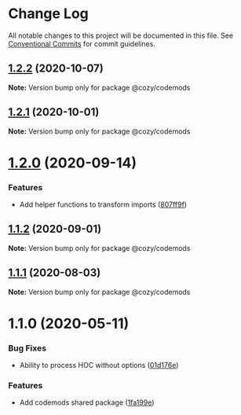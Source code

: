 # Change Log

All notable changes to this project will be documented in this file.
See [Conventional Commits](https://conventionalcommits.org) for commit guidelines.

## [1.2.2](https://github.com/cozy/cozy-libs/compare/@cozy/codemods@1.2.1...@cozy/codemods@1.2.2) (2020-10-07)

**Note:** Version bump only for package @cozy/codemods





## [1.2.1](https://github.com/cozy/cozy-libs/compare/@cozy/codemods@1.2.0...@cozy/codemods@1.2.1) (2020-10-01)

**Note:** Version bump only for package @cozy/codemods





# [1.2.0](https://github.com/cozy/cozy-libs/compare/@cozy/codemods@1.1.2...@cozy/codemods@1.2.0) (2020-09-14)


### Features

* Add helper functions to transform imports ([807ff9f](https://github.com/cozy/cozy-libs/commit/807ff9f))





## [1.1.2](https://github.com/cozy/cozy-libs/compare/@cozy/codemods@1.1.1...@cozy/codemods@1.1.2) (2020-09-01)

**Note:** Version bump only for package @cozy/codemods





## [1.1.1](https://github.com/cozy/cozy-libs/compare/@cozy/codemods@1.1.0...@cozy/codemods@1.1.1) (2020-08-03)

**Note:** Version bump only for package @cozy/codemods





# 1.1.0 (2020-05-11)


### Bug Fixes

* Ability to process HOC without options ([01d176e](https://github.com/cozy/cozy-libs/commit/01d176e))


### Features

* Add codemods shared package ([1fa199e](https://github.com/cozy/cozy-libs/commit/1fa199e))
